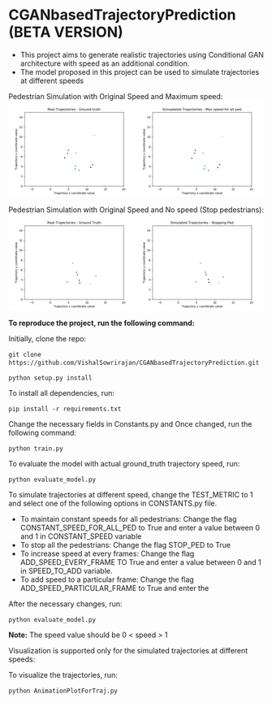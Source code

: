 # **CGANbasedTrajectoryPrediction**  (BETA VERSION)

* This project aims to generate realistic trajectories using Conditional GAN architecture with speed as an additional condition.
* The model proposed in this project can be used to simulate trajectories at different speeds

Pedestrian Simulation with Original Speed and Maximum speed:
![OriginalSpeedPlot](https://github.com/VishalSowrirajan/CGANbasedTrajectoryPrediction/blob/master/Plots/Real%20and%20Simulated%20Traj%20-%20Max%20Speed.gif)

Pedestrian Simulation with Original Speed and No speed (Stop pedestrians):
![IncreasedSpeedPlot](https://github.com/VishalSowrirajan/CGANbasedTrajectoryPrediction/blob/master/Plots/Real%20vs%20Simulated%20-%20Stop%20ped.gif)

**To reproduce the project, run the following command:**

Initially, clone the repo:
````
git clone https://github.com/VishalSowrirajan/CGANbasedTrajectoryPrediction.git
````

````
python setup.py install
````

To install all dependencies, run:
````
pip install -r requirements.txt
````

Change the necessary fields in Constants.py and Once changed, run the following command:
````
python train.py
````

To evaluate the model with actual ground_truth trajectory speed, run:
````
python evaluate_model.py
````

To simulate trajectories at different speed, change the TEST_METRIC to 1 and select one of the following options in CONSTANTS.py file.
- To maintain constant speeds for all pedestrians: Change the flag CONSTANT_SPEED_FOR_ALL_PED to True and enter a value between 0 and 1 in CONSTANT_SPEED variable
- To stop all the pedestrians: Change the flag STOP_PED to True
- To increase speed at every frames: Change the flag ADD_SPEED_EVERY_FRAME TO True and enter a value between 0 and 1 in SPEED_TO_ADD variable.
- To add speed to a particular frame: Change the flag ADD_SPEED_PARTICULAR_FRAME to True and enter the

After the necessary changes, run:
````
python evaluate_model.py
````
**Note:** The speed value should be 0 < speed > 1

Visualization is supported only for the simulated trajectories at different speeds:

To visualize the trajectories, run:
````
python AnimationPlotForTraj.py
````